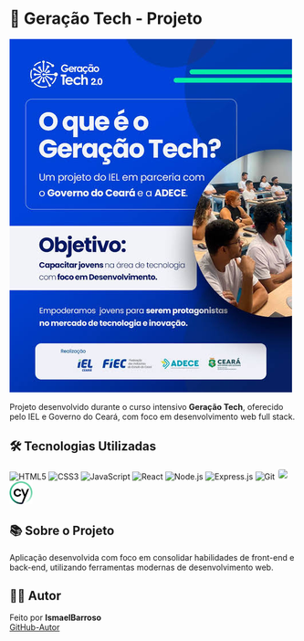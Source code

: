 # 🚀 Geração Tech - Projeto

![Geração Tech Banner](./assets/Imagem-Geração-Tech.jpg)

Projeto desenvolvido durante o curso intensivo **Geração Tech**, oferecido pelo IEL e Governo do Ceará, com foco em desenvolvimento web full stack.

## 🛠️ Tecnologias Utilizadas

<p align="left">
  <img src="https://cdn.jsdelivr.net/gh/devicons/devicon/icons/html5/html5-original.svg" width="40px" alt="HTML5"/>
  <img src="https://cdn.jsdelivr.net/gh/devicons/devicon/icons/css3/css3-original.svg" width="40px" alt="CSS3"/>
  <img src="https://cdn.jsdelivr.net/gh/devicons/devicon/icons/javascript/javascript-original.svg" width="40px" alt="JavaScript"/>
  <img src="https://cdn.jsdelivr.net/gh/devicons/devicon/icons/react/react-original.svg" width="40px" alt="React"/>
  <img src="https://cdn.jsdelivr.net/gh/devicons/devicon/icons/nodejs/nodejs-original.svg" width="40px" alt="Node.js"/>
  <img src="https://cdn.jsdelivr.net/gh/devicons/devicon/icons/express/express-original.svg" width="40px" alt="Express.js" style="background-color: white;"/>
  <img src="https://cdn.jsdelivr.net/gh/devicons/devicon/icons/git/git-original.svg" width="40px" alt="Git"/>
  <img src="https://cdn.jsdelivr.net/gh/devicons/devicon/icons/github/github-original.svg" width="40px" style="background-color: white; border-radius: 5px; padding: 2px;" />

  <img src="https://raw.githubusercontent.com/devicons/devicon/master/icons/cypressio/cypressio-original.svg" width="40px" alt="Cypress"/>
</p>

## 📚 Sobre o Projeto

Aplicação desenvolvida com foco em consolidar habilidades de front-end e back-end, utilizando ferramentas modernas de desenvolvimento web.

## 👨‍💻 Autor

Feito por **IsmaelBarroso**  
[GitHub-Autor](https://github.com/IsmaelBarroso)

